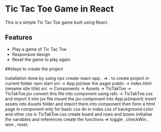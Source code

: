 # Tic Tac Toe Game in React

This is a simple Tic Tac Toe game built using React.

## Features

- Play a game of Tic Tac Toe
- Responsive design
- Reset the game to play again

##steps to create the project 

installation done by using 
npx create-react-app .
=> . to create project in current folder
npm start 
src -> App.js(clear the page)
public -> index.html (rename site title)
src -> Components -> Assets
                  -> TicTakToe -> TicTakToe.jsx convert this file into component using rafc
				                       -> TicTakToe.css and import it into jsx file 
mount the jsx component into App.js(import)
insert assets into Assets folder and import them into component
then form a html page in component only 
for basic css do in index.css of background color 
and other css in TicTakToe.css
create board and rows and boxes
initialise the variables and references
create the functions => toggle , checkWin , won , reset.
